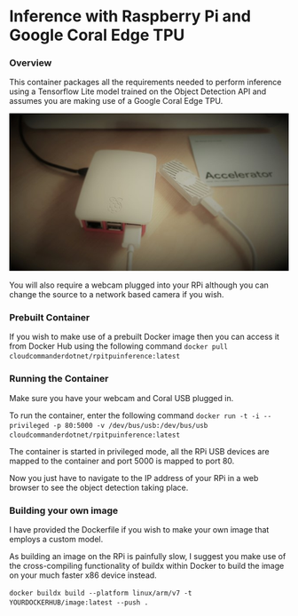 # Inference with Raspberry Pi and Google Coral Edge TPU

### Overview
This container packages all the requirements needed to perform inference using a Tensorflow Lite model trained on the Object Detection API and assumes you are making use of a Google Coral Edge TPU. 

![Raspberry Pi with Coral USB Edge TPU](https://raw.githubusercontent.com/cloud-commander/face-mask-detection/master/data/rpicoral.jpg)

You will also require a webcam plugged into your RPi although you can change the source to a network based camera if you wish.

### Prebuilt Container
If you wish to make use of a prebuilt Docker image then you can access it from Docker Hub using the following command
`docker pull cloudcommanderdotnet/rpitpuinference:latest`

### Running the Container
Make sure you have your webcam and Coral USB plugged in.

To run the container, enter the following command
`docker run -t -i --privileged -p 80:5000 -v /dev/bus/usb:/dev/bus/usb cloudcommanderdotnet/rpitpuinference:latest`

The container is started in privileged mode, all the RPi USB devices are mapped to the container and port 5000 is mapped to port 80.

Now you just have to navigate to the IP address of your RPi in a web browser to see the object detection taking place.

### Building your own image
I have provided the Dockerfile if you wish to make your own image that employs a custom model.

As building an image on the RPi is painfully slow, I suggest you make use of the cross-compiling functionality of buildx within Docker to build the image on your much faster x86 device instead.

`docker buildx build --platform linux/arm/v7 -t YOURDOCKERHUB/image:latest --push . `
